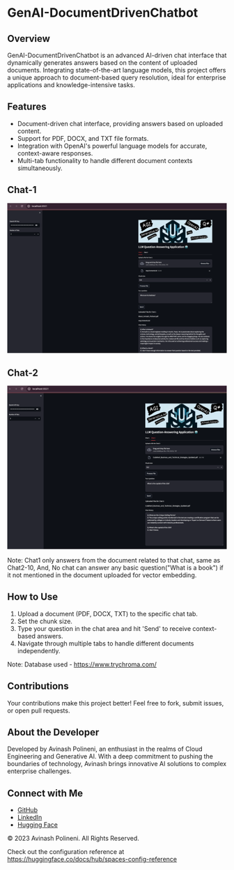 # GenAI-DocumentDrivenChatbot

## Overview
GenAI-DocumentDrivenChatbot is an advanced AI-driven chat interface that dynamically generates answers based on the content of uploaded documents. Integrating state-of-the-art language models, this project offers a unique approach to document-based query resolution, ideal for enterprise applications and knowledge-intensive tasks.

## Features
- Document-driven chat interface, providing answers based on uploaded content.
- Support for PDF, DOCX, and TXT file formats.
- Integration with OpenAI's powerful language models for accurate, context-aware responses.
- Multi-tab functionality to handle different document contexts simultaneously.

## Chat-1
![image1](https://github.com/polineniavinash/GenAI-DocumentDrivenChatbot/blob/master/image1.png)

## Chat-2
![image2](https://github.com/polineniavinash/GenAI-DocumentDrivenChatbot/blob/master/image2.png)

Note: Chat1 only answers from the document related to that chat, same as Chat2-10, And, No chat can answer any basic question("What is a book") if it not mentioned in the document uploaded for vector embedding.

## How to Use
1. Upload a document (PDF, DOCX, TXT) to the specific chat tab.
2. Set the chunk size.
3. Type your question in the chat area and hit 'Send' to receive context-based answers.
4. Navigate through multiple tabs to handle different documents independently.

Note: Database used - https://www.trychroma.com/

## Contributions
Your contributions make this project better! Feel free to fork, submit issues, or open pull requests.

## About the Developer
Developed by Avinash Polineni, an enthusiast in the realms of Cloud Engineering and Generative AI. With a deep commitment to pushing the boundaries of technology, Avinash brings innovative AI solutions to complex enterprise challenges.

## Connect with Me
- [GitHub](https://github.com/polineniavinash)
- [LinkedIn](https://linkedin.com/in/avinash-polineni/)
- [Hugging Face](https://huggingface.co/AvinashPolineni)

© 2023 Avinash Polineni. All Rights Reserved.

Check out the configuration reference at https://huggingface.co/docs/hub/spaces-config-reference
